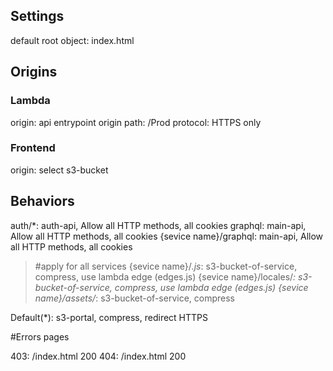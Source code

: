 ## Settings
default root object: index.html

## Origins

### Lambda
origin: api entrypoint
origin path: /Prod
protocol: HTTPS only

### Frontend
origin: select s3-bucket

## Behaviors
auth/*: auth-api, Allow all HTTP methods, all cookies
graphql: main-api, Allow all HTTP methods, all cookies
{sevice name}/graphql: main-api, Allow all HTTP methods, all cookies

> #apply for all services
{sevice name}/*.js*: s3-bucket-of-service, compress, use lambda edge (edges.js)
{sevice name}/locales/*: s3-bucket-of-service, compress, use lambda edge (edges.js)
{sevice name}/assets/*: s3-bucket-of-service, compress

Default(*): s3-portal, compress, redirect HTTPS

#Errors pages

403: /index.html 200
404: /index.html 200